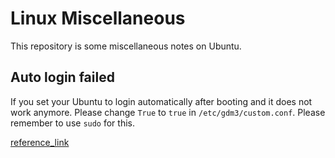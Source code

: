 # Linux Miscellaneous

This repository is some miscellaneous notes on Ubuntu.

## Auto login failed

If you set your Ubuntu to login automatically after booting and it does not work anymore. Please change `True` to `true` in `/etc/gdm3/custom.conf`. Please remember to use `sudo` for this.

[reference_link](https://askubuntu.com/questions/967847/ubuntu-17-10-gdm-auto-login-not-working)
